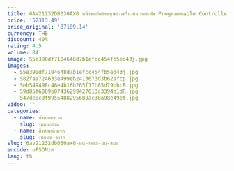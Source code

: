 ```yaml
---
title: 6AV21232DB030AX0 หน้าจอสัมผัสมนุษย์-เครื่องอินเทอร์เฟซ Programmable Controller มนุษย์-เครื่อง
price: '52313.49'
price_original: '87189.14'
currency: THB
discount: 40%
rating: 4.5
volume: 84
image: S5e390df7104648d7b1efcc454fb5ed43j.jpg
images:
  - S5e390df7104648d7b1efcc454fb5ed43j.jpg
  - S82faa724633e499eb2413673d3b62afcp.jpg
  - Seb549498c46e4b16b265f17b85d79bbcB.jpg
  - S9d85f6089b07436299427013c3394d1dR.jpg
  - S47de0c0f9955488295689ac38a98e49et.jpg
video: ''
categories:
  - name: บ้านและสวน
    slug: านและสวน
  - name: สิ่งทอหน้าแรก
    slug: งทอหน-าแรก
slug: 6av21232db030ax0-หน-าจอส-มผ-สมน
encode: oFSONzm
lang: th
---
```

  